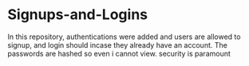 # Signups-and-Logins
In this repository, authentications were added and users are allowed to signup, and login  should incase they already have an account. The passwords are hashed so even i cannot view. security is paramount
